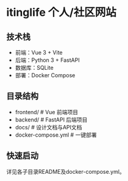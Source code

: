 # itinglife 个人/社区网站

## 技术栈
- 前端：Vue 3 + Vite
- 后端：Python 3 + FastAPI
- 数据库：SQLite
- 部署：Docker Compose

## 目录结构
- frontend/    # Vue 前端项目
- backend/     # FastAPI 后端项目
- docs/        # 设计文档与API文档
- docker-compose.yml  # 一键部署

## 快速启动
详见各子目录README及docker-compose.yml。 